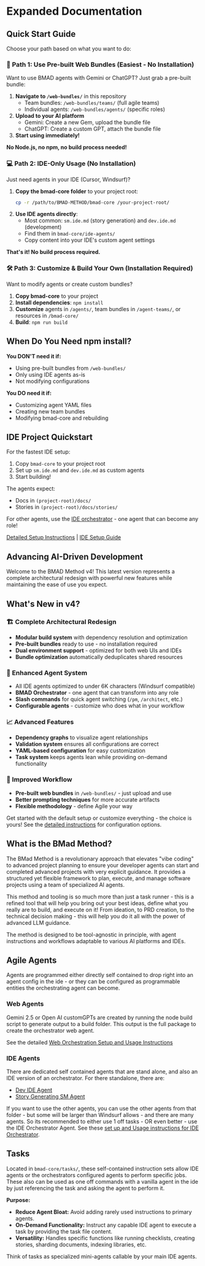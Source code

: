 # Expanded Documentation

## Quick Start Guide

Choose your path based on what you want to do:

### 🚀 Path 1: Use Pre-built Web Bundles (Easiest - No Installation)

Want to use BMAD agents with Gemini or ChatGPT? Just grab a pre-built bundle:

1. **Navigate to `/web-bundles/`** in this repository
   - Team bundles: `/web-bundles/teams/` (full agile teams)
   - Individual agents: `/web-bundles/agents/` (specific roles)
2. **Upload to your AI platform**
   - Gemini: Create a new Gem, upload the bundle file
   - ChatGPT: Create a custom GPT, attach the bundle file
3. **Start using immediately!**

**No Node.js, no npm, no build process needed!**

### 💻 Path 2: IDE-Only Usage (No Installation)

Just need agents in your IDE (Cursor, Windsurf)?

1. **Copy the bmad-core folder** to your project root:
   ```bash
   cp -r /path/to/BMAD-METHOD/bmad-core /your-project-root/
   ```
2. **Use IDE agents directly**:
   - Most common: `sm.ide.md` (story generation) and `dev.ide.md` (development)
   - Find them in `bmad-core/ide-agents/`
   - Copy content into your IDE's custom agent settings

**That's it! No build process required.**

### 🛠️ Path 3: Customize & Build Your Own (Installation Required)

Want to modify agents or create custom bundles?

1. **Copy bmad-core** to your project
2. **Install dependencies**: `npm install`
3. **Customize** agents in `/agents/`, team bundles in `/agent-teams/`, or resources in `/bmad-core/`
4. **Build**: `npm run build`

## When Do You Need npm install?

**You DON'T need it if:**
- Using pre-built bundles from `/web-bundles/`
- Only using IDE agents as-is
- Not modifying configurations

**You DO need it if:**
- Customizing agent YAML files
- Creating new team bundles
- Modifying bmad-core and rebuilding

## IDE Project Quickstart

For the fastest IDE setup:

1. Copy `bmad-core` to your project root
2. Set up `sm.ide.md` and `dev.ide.md` as custom agents
3. Start building!

The agents expect:
- Docs in `(project-root)/docs/`
- Stories in `(project-root)/docs/stories/`

For other agents, use the [IDE orchestrator](../bmad-core/utils/agent-switcher.ide.md) - one agent that can become any role!

[Detailed Setup Instructions](./instruction.md) | [IDE Setup Guide](./ide-setup.md)

## Advancing AI-Driven Development

Welcome to the BMAD Method v4! This latest version represents a complete architectural redesign with powerful new features while maintaining the ease of use you expect.

## What's New in v4?

### 🏗️ Complete Architectural Redesign
- **Modular build system** with dependency resolution and optimization
- **Pre-built bundles** ready to use - no installation required
- **Dual environment support** - optimized for both web UIs and IDEs
- **Bundle optimization** automatically deduplicates shared resources

### 🤖 Enhanced Agent System
- All IDE agents optimized to under 6K characters (Windsurf compatible)
- **BMAD Orchestrator** - one agent that can transform into any role
- **Slash commands** for quick agent switching (`/pm`, `/architect`, etc.)
- **Configurable agents** - customize who does what in your workflow

### 📈 Advanced Features
- **Dependency graphs** to visualize agent relationships
- **Validation system** ensures all configurations are correct
- **YAML-based configuration** for easy customization
- **Task system** keeps agents lean while providing on-demand functionality

### 🚀 Improved Workflow
- **Pre-built web bundles** in `/web-bundles/` - just upload and use
- **Better prompting techniques** for more accurate artifacts
- **Flexible methodology** - define Agile your way

Get started with the default setup or customize everything - the choice is yours! See the [detailed instructions](./instruction.md) for configuration options.

## What is the BMad Method?

The BMad Method is a revolutionary approach that elevates "vibe coding" to advanced project planning to ensure your developer agents can start and completed advanced projects with very explicit guidance. It provides a structured yet flexible framework to plan, execute, and manage software projects using a team of specialized AI agents.

This method and tooling is so much more than just a task runner - this is a refined tool that will help you bring out your best ideas, define what you really are to build, and execute on it! From ideation, to PRD creation, to the technical decision making - this will help you do it all with the power of advanced LLM guidance.

The method is designed to be tool-agnostic in principle, with agent instructions and workflows adaptable to various AI platforms and IDEs.

## Agile Agents

Agents are programmed either directly self contained to drop right into an agent config in the ide - or they can be configured as programmable entities the orchestrating agent can become.

### Web Agents

Gemini 2.5 or Open AI customGPTs are created by running the node build script to generate output to a build folder. This output is the full package to create the orchestrator web agent.

See the detailed [Web Orchestration Setup and Usage Instructions](./instruction.md#setting-up-web-agent-orchestrator)

### IDE Agents

There are dedicated self contained agents that are stand alone, and also an IDE version of an orchestrator. For there standalone, there are:

- [Dev IDE Agent](../bmad-core/personas/dev.ide.md)
- [Story Generating SM Agent](../bmad-core/personas/sm.ide.md)

If you want to use the other agents, you can use the other agents from that folder - but some will be larger than Windsurf allows - and there are many agents. So its recommended to either use 1 off tasks - OR even better - use the IDE Orchestrator Agent. See these [set up and Usage instructions for IDE Orchestrator](./instruction.md#ide-agent-setup-and-usage).

## Tasks

Located in `bmad-core/tasks/`, these self-contained instruction sets allow IDE agents or the orchestrators configured agents to perform specific jobs. These also can be used as one off commands with a vanilla agent in the ide by just referencing the task and asking the agent to perform it.

**Purpose:**

- **Reduce Agent Bloat:** Avoid adding rarely used instructions to primary agents.
- **On-Demand Functionality:** Instruct any capable IDE agent to execute a task by providing the task file content.
- **Versatility:** Handles specific functions like running checklists, creating stories, sharding documents, indexing libraries, etc.

Think of tasks as specialized mini-agents callable by your main IDE agents.
